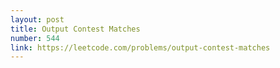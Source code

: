 ```yaml
---
layout: post
title: Output Contest Matches
number: 544
link: https://leetcode.com/problems/output-contest-matches
---
```

